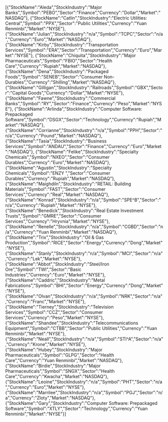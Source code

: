 [{"StockName":"Aleda","StockIndustry":"Major Banks","Symbol":"PEBO","Sector":"Finance","Currency":"Dollar","Market":"NASDAQ"},
{"StockName":"Catlin","StockIndustry":"Electric Utilities: Central","Symbol":"PPX","Sector":"Public Utilities","Currency":"Yuan Renminbi","Market":"NYSE"},
{"StockName":"Julian","StockIndustry":"n/a","Symbol":"TCPC","Sector":"n/a","Currency":"Euro","Market":"NASDAQ"},
{"StockName":"Kirby","StockIndustry":"Transportation Services","Symbol":"ERA","Sector":"Transportation","Currency":"Euro","Market":"NYSE"},
{"StockName":"Chiquita","StockIndustry":"Major Pharmaceuticals","Symbol":"FBIO","Sector":"Health Care","Currency":"Rupiah","Market":"NASDAQ"},
{"StockName":"Dena","StockIndustry":"Packaged Foods","Symbol":"SENEB","Sector":"Consumer Non-Durables","Currency":"Shilling","Market":"NASDAQ"},
{"StockName":"Gilligan","StockIndustry":"Railroads","Symbol":"GBX","Sector":"Capital Goods","Currency":"Dollar","Market":"NYSE"},
{"StockName":"Fawne","StockIndustry":"Commercial Banks","Symbol":"RY","Sector":"Finance","Currency":"Peso","Market":"NYSE"},
{"StockName":"Arlinda","StockIndustry":"Computer Software: Prepackaged Software","Symbol":"DSGX","Sector":"Technology","Currency":"Rupiah","Market":"NASDAQ"},
{"StockName":"Corrianne","StockIndustry":"n/a","Symbol":"PPH","Sector":"n/a","Currency":"Pound","Market":"NASDAQ"},
{"StockName":"Tasia","StockIndustry":"Business Services","Symbol":"ANDAU","Sector":"Finance","Currency":"Euro","Market":"NASDAQ"},
{"StockName":"Felike","StockIndustry":"Specialty Chemicals","Symbol":"NXEO","Sector":"Consumer Durables","Currency":"Euro","Market":"NASDAQ"},
{"StockName":"Agustin","StockIndustry":"Specialty Chemicals","Symbol":"ENZY          ","Sector":"Consumer Durables","Currency":"Rupiah","Market":"NASDAQ"},
{"StockName":"Maighdiln","StockIndustry":"RETAIL: Building Materials","Symbol":"FAST","Sector":"Consumer Services","Currency":"Real","Market":"NASDAQ"},
{"StockName":"Konrad","StockIndustry":"n/a","Symbol":"SPE^B","Sector":"n/a","Currency":"Rupiah","Market":"NYSE"},
{"StockName":"Benedick","StockIndustry":"Real Estate Investment Trusts","Symbol":"GMRE","Sector":"Consumer Services","Currency":"Hryvnia","Market":"NYSE"},
{"StockName":"Renelle","StockIndustry":"n/a","Symbol":"CGBD","Sector":"n/a","Currency":"Yuan Renminbi","Market":"NASDAQ"},
{"StockName":"Trix","StockIndustry":"Oil & Gas Production","Symbol":"RICE","Sector":"Energy","Currency":"Dong","Market":"NYSE"},
{"StockName":"Stanly","StockIndustry":"n/a","Symbol":"MCI","Sector":"n/a","Currency":"Lek","Market":"NYSE"},
{"StockName":"Abbot","StockIndustry":"Steel/Iron Ore","Symbol":"TWI","Sector":"Basic Industries","Currency":"Euro","Market":"NYSE"},
{"StockName":"Caddric","StockIndustry":"Metal Fabrications","Symbol":"BHI","Sector":"Energy","Currency":"Dong","Market":"NYSE"},
{"StockName":"Olvan","StockIndustry":"n/a","Symbol":"NRK","Sector":"n/a","Currency":"Franc","Market":"NYSE"},
{"StockName":"Tierney","StockIndustry":"Television Services","Symbol":"CCZ","Sector":"Consumer Services","Currency":"Peso","Market":"NYSE"},
{"StockName":"Shandee","StockIndustry":"Telecommunications Equipment","Symbol":"CTBB","Sector":"Public Utilities","Currency":"Yuan Renminbi","Market":"NYSE"},
{"StockName":"Neall","StockIndustry":"n/a","Symbol":"STI^A","Sector":"n/a","Currency":"Krone","Market":"NYSE"},
{"StockName":"Hubey","StockIndustry":"Major Pharmaceuticals","Symbol":"GLPG","Sector":"Health Care","Currency":"Yuan Renminbi","Market":"NASDAQ"},
{"StockName":"Birdie","StockIndustry":"Major Pharmaceuticals","Symbol":"SNGX","Sector":"Health Care","Currency":"Kwacha","Market":"NASDAQ"},
{"StockName":"Leoine","StockIndustry":"n/a","Symbol":"PHT","Sector":"n/a","Currency":"Euro","Market":"NYSE"},
{"StockName":"Marrilee","StockIndustry":"n/a","Symbol":"PGJ","Sector":"n/a","Currency":"Zloty","Market":"NASDAQ"},
{"StockName":"Gary","StockIndustry":"Computer Software: Prepackaged Software","Symbol":"XTLY","Sector":"Technology","Currency":"Yuan Renminbi","Market":"NYSE"}]
